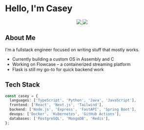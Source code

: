 # Hello, I'm Casey

<div align="center">
  <a href="https://caseybarajas.com">
    <img src="https://img.shields.io/badge/Website-caseybarajas.com-blue?style=for-the-badge&logo=firefox&logoColor=white"/>
  </a>
  <a href="https://linkedin.com/in/caseybarajas">
    <img src="https://img.shields.io/badge/LinkedIn-Connect-0077B5?style=for-the-badge&logo=linkedin&logoColor=white"/>
  </a>
</div>

## About Me

I'm a fullstack engineer focused on writing stuff that mostly works.

- Currently building a custom OS in Assembly and C
- Working on Flowcase – a containerized streaming platform
- Flask is still my go-to for quick backend work

## Tech Stack

```ts
const casey = {
  languages: ['TypeScript', 'Python', 'Java', 'JavaScript'],
  frontend: ['React', 'Next.js', 'Tailwind'],
  backend: ['Node.js', 'Express', 'FastAPI', 'Spring Boot'],
  devops: ['Docker', 'Kubernetes', 'GitHub Actions'],
  databases: ['PostgreSQL', 'MongoDB', 'Redis'],
};
